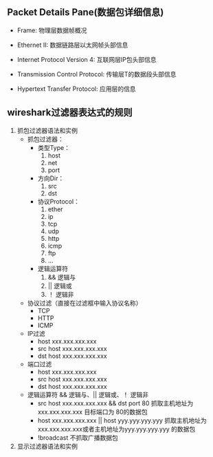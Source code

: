 ## Packet Details Pane(数据包详细信息)

- Frame: 物理层数据帧概况

- Ethernet II: 数据链路层以太网帧头部信息
- Internet Protocol Version 4: 互联网层IP包头部信息
- Transmission Control Protocol: 传输层T的数据段头部信息
- Hypertext Transfer Protocol: 应用层的信息



## wireshark过滤器表达式的规则

1. 抓包过滤器语法和实例
   - 抓包过滤器：
     - 类型Type：
       1. host
       2. net
       3. port
      - 方向Dir：
        1. src
        2. dst
     - 协议Protocol：
       1. ether
       2. ip
       3. tcp
       4. udp
       5. http
       6. icmp
       7. ftp
       8. ...
     - 逻辑运算符
       1. && 逻辑与
       2. || 逻辑或
       3. ！ 逻辑非
   - 协议过滤（直接在过滤框中输入协议名称）
     - TCP
     - HTTP
     - ICMP
   - IP过滤
     - host xxx.xxx.xxx.xxx
     - src host xxx.xxx.xxx.xxx
     - dst host xxx.xxx.xxx.xxx
   - 端口过滤
     - host xxx.xxx.xxx.xxx
     - src host xxx.xxx.xxx.xxx
     - dst host xxx.xxx.xxx.xxx
   - 逻辑运算符 && 逻辑与、|| 逻辑或、！ 逻辑非
     - src host xxx.xxx.xxx.xxx && dst port 80 抓取主机地址为xxx.xxx.xxx.xxx 目标端口为 80的数据包
     - host xxx.xxx.xxx.xxx || host yyy.yyy.yyy.yyy 抓取主机地址为xxx.xxx.xxx.xxx或者主机地址为yyy.yyy.yyy.yyy 的数据包
     - !broadcast 不抓取广播数据包
2. 显示过滤器语法和实例